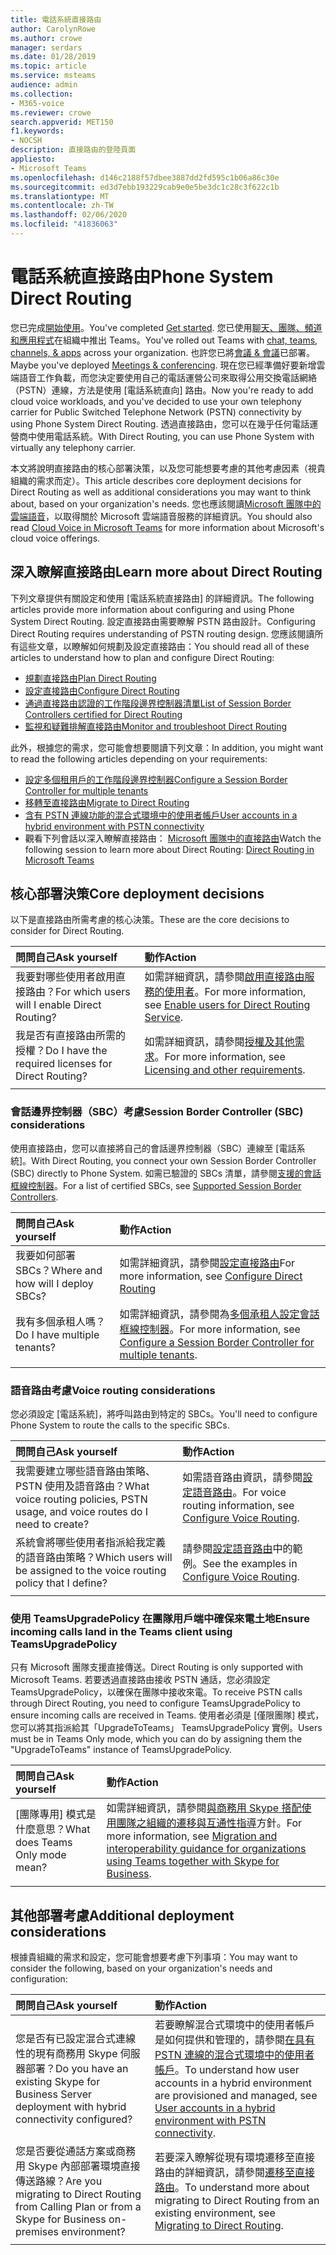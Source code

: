 ```yaml
---
title: 電話系統直接路由
author: CarolynRowe
ms.author: crowe
manager: serdars
ms.date: 01/28/2019
ms.topic: article
ms.service: msteams
audience: admin
ms.collection:
- M365-voice
ms.reviewer: crowe
search.appverid: MET150
f1.keywords:
- NOCSH
description: 直接路由的登陸頁面
appliesto:
- Microsoft Teams
ms.openlocfilehash: d146c2188f57dbee3887dd2fd595c1b06a86c30e
ms.sourcegitcommit: ed3d7ebb193229cab9e0e5be3dc1c28c3f622c1b
ms.translationtype: MT
ms.contentlocale: zh-TW
ms.lasthandoff: 02/06/2020
ms.locfileid: "41836063"
---
```

# <a name="phone-system-direct-routing"></a><span data-ttu-id="d0186-103">電話系統直接路由</span><span class="sxs-lookup"><span data-stu-id="d0186-103">Phone System Direct Routing</span></span>

<span data-ttu-id="d0186-104">您已完成[開始使用](get-started-with-teams-quick-start.md)。</span><span class="sxs-lookup"><span data-stu-id="d0186-104">You've completed [Get started](get-started-with-teams-quick-start.md).</span></span> <span data-ttu-id="d0186-105">您已使用[聊天、團隊、頻道和應用程式](deploy-chat-teams-channels-microsoft-teams-landing-page.md)在組織中推出 Teams。</span><span class="sxs-lookup"><span data-stu-id="d0186-105">You've rolled out Teams with [chat, teams, channels, & apps](deploy-chat-teams-channels-microsoft-teams-landing-page.md) across your organization.</span></span> <span data-ttu-id="d0186-106">也許您已將[會議 & 會議](deploy-meetings-microsoft-teams-landing-page.md)已部署。</span><span class="sxs-lookup"><span data-stu-id="d0186-106">Maybe you've deployed [Meetings & conferencing](deploy-meetings-microsoft-teams-landing-page.md).</span></span> <span data-ttu-id="d0186-107">現在您已經準備好要新增雲端語音工作負載，而您決定要使用自己的電話運營公司來取得公用交換電話網絡（PSTN）連線，方法是使用 [電話系統直向] 路由。</span><span class="sxs-lookup"><span data-stu-id="d0186-107">Now you're ready to add cloud voice workloads, and you've decided to use your own telephony carrier for Public Switched Telephone Network (PSTN) connectivity by using Phone System Direct Routing.</span></span> <span data-ttu-id="d0186-108">透過直接路由，您可以在幾乎任何電話運營商中使用電話系統。</span><span class="sxs-lookup"><span data-stu-id="d0186-108">With Direct Routing, you can use Phone System with virtually any telephony carrier.</span></span>

<span data-ttu-id="d0186-109">本文將說明直接路由的核心部署決策，以及您可能想要考慮的其他考慮因素（視貴組織的需求而定）。</span><span class="sxs-lookup"><span data-stu-id="d0186-109">This article describes core deployment decisions for Direct Routing as well as additional considerations you may want to think about, based on your organization's needs.</span></span> <span data-ttu-id="d0186-110">您也應該閱讀[Microsoft 團隊中的雲端語音](cloud-voice-landing-page.md)，以取得關於 Microsoft 雲端語音服務的詳細資訊。</span><span class="sxs-lookup"><span data-stu-id="d0186-110">You should also read [Cloud Voice in Microsoft Teams](cloud-voice-landing-page.md) for more information about Microsoft's cloud voice offerings.</span></span>

## <a name="learn-more-about-direct-routing"></a><span data-ttu-id="d0186-111">深入瞭解直接路由</span><span class="sxs-lookup"><span data-stu-id="d0186-111">Learn more about Direct Routing</span></span>

<span data-ttu-id="d0186-112">下列文章提供有關設定和使用 [電話系統直接路由] 的詳細資訊。</span><span class="sxs-lookup"><span data-stu-id="d0186-112">The following articles provide more information about configuring and using Phone System Direct Routing.</span></span> <span data-ttu-id="d0186-113">設定直接路由需要瞭解 PSTN 路由設計。</span><span class="sxs-lookup"><span data-stu-id="d0186-113">Configuring Direct Routing requires understanding of PSTN routing design.</span></span> <span data-ttu-id="d0186-114">您應該閱讀所有這些文章，以瞭解如何規劃及設定直接路由：</span><span class="sxs-lookup"><span data-stu-id="d0186-114">You should read all of these articles to understand how to plan and configure Direct Routing:</span></span>

- [<span data-ttu-id="d0186-115">規劃直接路由</span><span class="sxs-lookup"><span data-stu-id="d0186-115">Plan Direct Routing</span></span>](direct-routing-plan.md) 
- [<span data-ttu-id="d0186-116">設定直接路由</span><span class="sxs-lookup"><span data-stu-id="d0186-116">Configure Direct Routing</span></span>](direct-routing-configure.md)
- [<span data-ttu-id="d0186-117">通過直接路由認證的工作階段邊界控制器清單</span><span class="sxs-lookup"><span data-stu-id="d0186-117">List of Session Border Controllers certified for Direct Routing</span></span>](direct-routing-border-controllers.md)
- [<span data-ttu-id="d0186-118">監視和疑難排解直接路由</span><span class="sxs-lookup"><span data-stu-id="d0186-118">Monitor and troubleshoot Direct Routing</span></span>](direct-routing-monitor-and-troubleshoot.md)

<span data-ttu-id="d0186-119">此外，根據您的需求，您可能會想要閱讀下列文章：</span><span class="sxs-lookup"><span data-stu-id="d0186-119">In addition, you might want to read the following articles depending on your requirements:</span></span>

-  [<span data-ttu-id="d0186-120">設定多個租用戶的工作階段邊界控制器</span><span class="sxs-lookup"><span data-stu-id="d0186-120">Configure a Session Border Controller for multiple tenants</span></span>](direct-routing-sbc-multiple-tenants.md)
-  [<span data-ttu-id="d0186-121">移轉至直接路由</span><span class="sxs-lookup"><span data-stu-id="d0186-121">Migrate to Direct Routing</span></span>](direct-routing-migrating.md)
-  [<span data-ttu-id="d0186-122">含有 PSTN 連線功能的混合式環境中的使用者帳戶</span><span class="sxs-lookup"><span data-stu-id="d0186-122">User accounts in a hybrid environment with PSTN connectivity</span></span>](direct-routing-user-accounts-in-a-hybrid-environment.md)
- <span data-ttu-id="d0186-123">觀看下列會話以深入瞭解直接路由： [Microsoft 團隊中的直接路由](https://aka.ms/teams-direct-routing)</span><span class="sxs-lookup"><span data-stu-id="d0186-123">Watch the following session to learn more about Direct Routing: [Direct Routing in Microsoft Teams](https://aka.ms/teams-direct-routing)</span></span>

## <a name="core-deployment-decisions"></a><span data-ttu-id="d0186-124">核心部署決策</span><span class="sxs-lookup"><span data-stu-id="d0186-124">Core deployment decisions</span></span>

<span data-ttu-id="d0186-125">以下是直接路由所需考慮的核心決策。</span><span class="sxs-lookup"><span data-stu-id="d0186-125">These are the core decisions to consider for Direct Routing.</span></span> 

|<span data-ttu-id="d0186-126">問問自己</span><span class="sxs-lookup"><span data-stu-id="d0186-126">Ask yourself</span></span>|<span data-ttu-id="d0186-127">動作</span><span class="sxs-lookup"><span data-stu-id="d0186-127">Action</span></span> |
| :------------|:-------|
|<span data-ttu-id="d0186-128">我要對哪些使用者啟用直接路由？</span><span class="sxs-lookup"><span data-stu-id="d0186-128">For which users will I enable Direct Routing?</span></span> | <span data-ttu-id="d0186-129">如需詳細資訊，請參閱[啟用直接路由服務的使用者](direct-routing-configure.md#enable-users-for-direct-routing-service)。</span><span class="sxs-lookup"><span data-stu-id="d0186-129">For more information, see [Enable users for Direct Routing Service](direct-routing-configure.md#enable-users-for-direct-routing-service).</span></span> |
<span data-ttu-id="d0186-130">我是否有直接路由所需的授權？</span><span class="sxs-lookup"><span data-stu-id="d0186-130">Do I have the required licenses for Direct Routing?</span></span> | <span data-ttu-id="d0186-131">如需詳細資訊，請參閱[授權及其他需求](direct-routing-plan.md#licensing-and-other-requirements)。</span><span class="sxs-lookup"><span data-stu-id="d0186-131">For more information, see [Licensing and other requirements](direct-routing-plan.md#licensing-and-other-requirements).</span></span>
|||

### <a name="session-border-controller-sbc-considerations"></a><span data-ttu-id="d0186-132">會話邊界控制器（SBC）考慮</span><span class="sxs-lookup"><span data-stu-id="d0186-132">Session Border Controller (SBC) considerations</span></span>

<span data-ttu-id="d0186-133">使用直接路由，您可以直接將自己的會話邊界控制器（SBC）連線至 [電話系統]。</span><span class="sxs-lookup"><span data-stu-id="d0186-133">With Direct Routing, you connect your own Session Border Controller (SBC) directly to Phone System.</span></span>  <span data-ttu-id="d0186-134">如需已驗證的 SBCs 清單，請參閱[支援的會話框線控制器](direct-routing-border-controllers.md)。</span><span class="sxs-lookup"><span data-stu-id="d0186-134">For a list of certified SBCs, see [Supported Session Border Controllers](direct-routing-border-controllers.md).</span></span>

|<span data-ttu-id="d0186-135">問問自己</span><span class="sxs-lookup"><span data-stu-id="d0186-135">Ask yourself</span></span>|<span data-ttu-id="d0186-136">動作</span><span class="sxs-lookup"><span data-stu-id="d0186-136">Action</span></span> |
|:------------|:-------|
| <span data-ttu-id="d0186-137">我要如何部署 SBCs？</span><span class="sxs-lookup"><span data-stu-id="d0186-137">Where and how will I deploy SBCs?</span></span> | <span data-ttu-id="d0186-138">如需詳細資訊，請參閱[設定直接路由](direct-routing-configure.md)</span><span class="sxs-lookup"><span data-stu-id="d0186-138">For more information, see [Configure Direct Routing](direct-routing-configure.md)</span></span> | 
<span data-ttu-id="d0186-139">我有多個承租人嗎？</span><span class="sxs-lookup"><span data-stu-id="d0186-139">Do I have multiple tenants?</span></span> | <span data-ttu-id="d0186-140">如需詳細資訊，請參閱為[多個承租人設定會話框線控制器](direct-routing-sbc-multiple-tenants.md)。</span><span class="sxs-lookup"><span data-stu-id="d0186-140">For more information, see [Configure a Session Border Controller for multiple tenants](direct-routing-sbc-multiple-tenants.md).</span></span>|
|||

### <a name="voice-routing-considerations"></a><span data-ttu-id="d0186-141">語音路由考慮</span><span class="sxs-lookup"><span data-stu-id="d0186-141">Voice routing considerations</span></span>

<span data-ttu-id="d0186-142">您必須設定 [電話系統]，將呼叫路由到特定的 SBCs。</span><span class="sxs-lookup"><span data-stu-id="d0186-142">You'll need to configure Phone System to route the calls to the specific SBCs.</span></span>

|<span data-ttu-id="d0186-143">問問自己</span><span class="sxs-lookup"><span data-stu-id="d0186-143">Ask yourself</span></span>|<span data-ttu-id="d0186-144">動作</span><span class="sxs-lookup"><span data-stu-id="d0186-144">Action</span></span> |
|:------------|:-------|
| <span data-ttu-id="d0186-145">我需要建立哪些語音路由策略、PSTN 使用及語音路由？</span><span class="sxs-lookup"><span data-stu-id="d0186-145">What voice routing policies, PSTN usage, and voice routes do I need to create?</span></span> | <span data-ttu-id="d0186-146">如需語音路由資訊，請參閱[設定語音路由](direct-routing-configure.md#configure-voice-routing)。</span><span class="sxs-lookup"><span data-stu-id="d0186-146">For voice routing  information, see [Configure Voice Routing](direct-routing-configure.md#configure-voice-routing).</span></span>
| <span data-ttu-id="d0186-147">系統會將哪些使用者指派給我定義的語音路由策略？</span><span class="sxs-lookup"><span data-stu-id="d0186-147">Which users will be assigned to the voice routing policy that I define?</span></span> | <span data-ttu-id="d0186-148">請參閱[設定語音路由](direct-routing-configure.md#configure-voice-routing)中的範例。</span><span class="sxs-lookup"><span data-stu-id="d0186-148">See the examples in [Configure Voice Routing](direct-routing-configure.md#configure-voice-routing).</span></span> |
|||

### <a name="ensure-incoming-calls-land-in-the-teams-client-using-teamsupgradepolicy"></a><span data-ttu-id="d0186-149">使用 TeamsUpgradePolicy 在團隊用戶端中確保來電土地</span><span class="sxs-lookup"><span data-stu-id="d0186-149">Ensure incoming calls land in the Teams client using TeamsUpgradePolicy</span></span>

<span data-ttu-id="d0186-150">只有 Microsoft 團隊支援直接傳送。</span><span class="sxs-lookup"><span data-stu-id="d0186-150">Direct Routing is only supported with Microsoft Teams.</span></span> <span data-ttu-id="d0186-151">若要透過直接路由接收 PSTN 通話，您必須設定 TeamsUpgradePolicy，以確保在團隊中接收來電。</span><span class="sxs-lookup"><span data-stu-id="d0186-151">To receive PSTN calls through Direct Routing, you need to configure TeamsUpgradePolicy to ensure incoming calls are received in Teams.</span></span> <span data-ttu-id="d0186-152">使用者必須是 [僅限團隊] 模式，您可以將其指派給其「UpgradeToTeams」 TeamsUpgradePolicy 實例。</span><span class="sxs-lookup"><span data-stu-id="d0186-152">Users must be in Teams Only mode, which you can do by assigning them the "UpgradeToTeams" instance of TeamsUpgradePolicy.</span></span> 

|<span data-ttu-id="d0186-153">問問自己</span><span class="sxs-lookup"><span data-stu-id="d0186-153">Ask yourself</span></span>|<span data-ttu-id="d0186-154">動作</span><span class="sxs-lookup"><span data-stu-id="d0186-154">Action</span></span> |
|:------------|:-------|
|<span data-ttu-id="d0186-155">[團隊專用] 模式是什麼意思？</span><span class="sxs-lookup"><span data-stu-id="d0186-155">What does Teams Only mode mean?</span></span> | <span data-ttu-id="d0186-156">如需詳細資訊，請參閱[與商務用 Skype 搭配使用團隊之組織的遷移與互通性指導](https://docs.microsoft.com/microsoftteams/migration-interop-guidance-for-teams-with-skype)方針。</span><span class="sxs-lookup"><span data-stu-id="d0186-156">For more information, see [Migration and interoperability guidance for organizations using Teams together with Skype for Business](https://docs.microsoft.com/microsoftteams/migration-interop-guidance-for-teams-with-skype).</span></span>|
|||

## <a name="additional-deployment-considerations"></a><span data-ttu-id="d0186-157">其他部署考慮</span><span class="sxs-lookup"><span data-stu-id="d0186-157">Additional deployment considerations</span></span>

<span data-ttu-id="d0186-158">根據貴組織的需求和設定，您可能會想要考慮下列事項：</span><span class="sxs-lookup"><span data-stu-id="d0186-158">You may want to consider the following, based on your organization's needs and configuration:</span></span>

| <span data-ttu-id="d0186-159">問問自己</span><span class="sxs-lookup"><span data-stu-id="d0186-159">Ask yourself</span></span>| <span data-ttu-id="d0186-160">動作</span><span class="sxs-lookup"><span data-stu-id="d0186-160">Action</span></span> |
| :------------|:-------|
| <span data-ttu-id="d0186-161">您是否有已設定混合式連線性的現有商務用 Skype 伺服器部署？</span><span class="sxs-lookup"><span data-stu-id="d0186-161">Do you have an existing Skype for Business Server deployment with hybrid connectivity configured?</span></span> |  <span data-ttu-id="d0186-162">若要瞭解混合式環境中的使用者帳戶是如何提供和管理的，請參閱[在具有 PSTN 連線的混合式環境中的使用者帳戶](direct-routing-user-accounts-in-a-hybrid-environment.md)。</span><span class="sxs-lookup"><span data-stu-id="d0186-162">To understand how user accounts in a hybrid environment are provisioned and managed, see [User accounts in a hybrid environment with PSTN connectivity](direct-routing-user-accounts-in-a-hybrid-environment.md).</span></span>| 
| <span data-ttu-id="d0186-163">您是否要從通話方案或商務用 Skype 內部部署環境直接傳送路線？</span><span class="sxs-lookup"><span data-stu-id="d0186-163">Are you migrating to Direct Routing from Calling Plan or from a Skype for Business on-premises environment?</span></span> | <span data-ttu-id="d0186-164">若要深入瞭解從現有環境遷移至直接路由的詳細資訊，請參閱[遷移至直接路由](direct-routing-migrating.md)。</span><span class="sxs-lookup"><span data-stu-id="d0186-164">To understand more about migrating to Direct Routing from an existing environment, see [Migrating to Direct Routing](direct-routing-migrating.md).</span></span> |
|||
